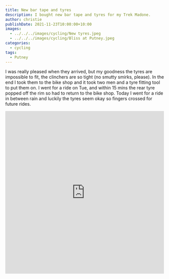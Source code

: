 ```yaml
---
title: New bar tape and tyres
description: I bought new bar tape and tyres for my Trek Madone.
author: christie
publishDate: 2021-11-23T10:00:00+10:00
images:
  - ../../../images/cycling/New tyres.jpeg
  - ../../../images/cycling/Bliss at Putney.jpeg
categories:
  - cycling
tags:
  - Putney
---
```

I was really pleased when they arrived, but my goodness the tyres are impossible to fit, the clinchers are so tight (no smutty smirks, please). In the end I took them to the bike shop and it took two men and a tyre fitting tool to put them on. I went for a ride on Tue, and within 15 mins the rear tyre popped off the rim so had to return to the bike shop. Today I went for a ride in between rain and luckily the tyres seem okay so fingers crossed for future rides.

<iframe src="https://www.facebook.com/plugins/post.php?href=https%3A%2F%2Fwww.facebook.com%2Fchris1.tham%2Fposts%2Fpfbid0WMQWSdcMMmd1kovrZG7dR414LTdP8eeCQSFYz1RU9MupUxpYsRzLGX6Vih9CqLvRl&show_text=true&width=500" width="500" height="512" style="border:none;overflow:hidden" scrolling="no" frameborder="0" allowfullscreen="true" allow="autoplay; clipboard-write; encrypted-media; picture-in-picture; web-share"></iframe>
